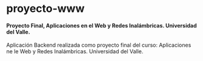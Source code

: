 # proyecto-www

#### Proyecto Final, Aplicaciones en el Web y Redes Inalámbricas. Universidad del Valle.

Aplicación Backend realizada como proyecto final del curso: Aplicaciones ne le Web y Redes Inalámbricas. Universidad del Valle.
